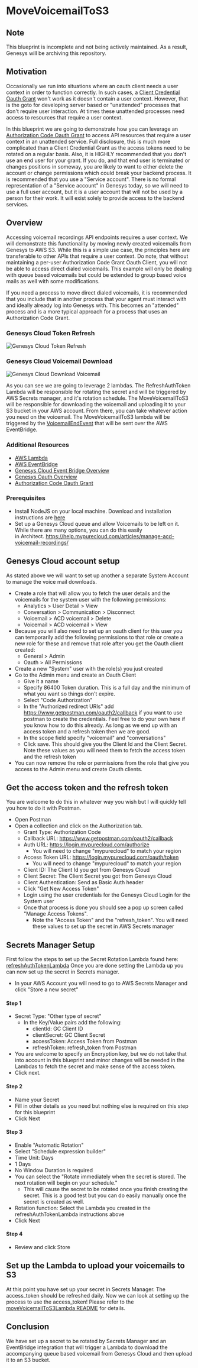 # MoveVoicemailToS3

## Note

This blueprint is incomplete and not being actively maintained. As a result, Genesys will be archiving this repository.  


## Motivation
Occasionally we run into situations where an oauth client needs a user context in order to function correctly.  In such
cases, a [Client Credential Oauth Grant](https://developer.genesys.cloud/authorization/platform-auth/use-client-credentials) 
won't work as it doesn't contain a user context.  However, that is the goto for developing server based or "unattended" 
processes that don't require user interaction.  At times these unattended processes need access to resources that 
require a user context. 

In this blueprint we are going to demonstrate how you can leverage an 
[Authorization Code Oauth Grant](https://developer.genesys.cloud/authorization/platform-auth/use-authorization-code)
to access API resources that require a user context in an unattended service.  Full disclosure, this is much more complicated 
than a Client Credential Grant as the access tokens need to be rotated on a regular basis.  Also, it is HIGHLY recommended 
that you don't use an end user for your grant.  If you do, and that end user is terminated or changes positions in 
someway, you are likely to want to either delete the account or change permissions which could break your backend 
process.  It is recommended that you use a "Service account".  There is no formal representation of a "Service account" 
in Genesys today, so we will need to use a full user account, but it is a user account that will not be used by a person 
for their work.  It will exist solely to provide access to the backend services.

## Overview
Accessing voicemail recordings API endpoints requires a user context.  We will demonstrate this functionality by moving 
newly created voicemails from Genesys to AWS S3.  While this is a simple use case, the principles here are transferable 
to other APIs that require a user context.  Do note, that without maintaining a per-user Authorization Code Grant Oauth 
Client, you will not be able to access direct dialed voicemails.  This example will only be dealing with queue based 
voicemails but could be extended to group based voice mails as well with some modifications.

If you need a process to move direct dialed voicemails, it is recommended that you include that in another process that 
your agent must interact with and ideally already log into Genesys with.  This becomes an "attended" process and is a 
more typical approach for a process that uses an Authorization Code Grant.

### Genesys Cloud Token Refresh
![Genesys Cloud Token Refresh](./documentation/Refresh%20Token.png)

### Genesys Cloud Voicemail Download
![Genesys Cloud Download Voicemail](./documentation/Download%20Voicemail.png)

As you can see we are going to leverage 2 lambdas.  The RefreshAuthToken Lambda will be responsible for rotating the 
secret and will be triggered by AWS Secrets manager, and it's rotation schedule. The MoveVoicemailToS3 will be 
responsible for downloading the voicemail and uploading it to your S3 bucket in your AWS account.  From there, you can
take whatever action you need on the voicemail.  The MoveVoicemailToS3 lambda will be triggered by the
[VoicemailEndEvent](https://developer.genesys.cloud/analyticsdatamanagement/analytics/detail/analytics-detail-events#voicemailendevent)
that will be sent over the AWS EventBridge.

### Additional Resources
* [AWS Lambda](https://aws.amazon.com/lambda/)
* [AWS EventBridge](https://aws.amazon.com/eventbridge/)
* [Genesys Cloud Event Bridge Overview](https://developer.genesys.cloud/notificationsalerts/notifications/event-bridge)
* [Genesys Oauth Overview](https://developer.genesys.cloud/authorization/platform-auth/)
* [Authorization Code Oauth Grant](https://developer.genesys.cloud/authorization/platform-auth/use-authorization-code)

### Prerequisites
* Install NodeJS on your local machine.  Download and installation instructions are [here](https://nodejs.org/en/download/)
* Set up a Genesys Cloud queue and allow Voicemails to be left on it.  While there are many options, you can do this easily  
  in Architect. https://help.mypurecloud.com/articles/manage-acd-voicemail-recordings/ 
## Genesys Cloud account setup
As stated above we will want to set up another a separate System Account to manage the voice mail downloads.  
* Create a role that will allow you to fetch the user details and the voicemails for the system user with the following 
permissions:
  * Analytics > User Detail > View
  * Conversation > Communication > Disconnect
  * Voicemail > ACD voicemail > Delete
  * Voicemail > ACD voicemail > View
* Because you will also need to set up an oauth client for this user you can temporarily add the following permissions 
to that role or create a new role for these and remove that role after you get the Oauth client created:
  * General > Admin
  * Oauth > All Permissions
* Create a new "System" user with the role(s) you just created
* Go to the Admin menu and create an Oauth Client
  * Give it a name
  * Specify 86400 Token duration.  This is a full day and the minimum of what you want so things don't expire.   
  * Select "Code Authorization"
  * In the "Authorized redirect URIs" add https://www.getpostman.com/oauth2/callback if you want to use postman to 
create the credentials.  Feel free to do your own here if you know how to do this already.  As long as we end up with
an access token and a refresh token then we are good.
  * In the scope field specify "voicemail" and "conversations"
  * Click save.  This should give you the Client Id and the Client Secret.  Note these values as you will need them to 
fetch the access token and the refresh token 
* You can now remove the role or permissions from the role that give you access to the Admin menu and create Oauth clients.

## Get the access token and the refresh token
You are welcome to do this in whatever way you wish but I will quickly tell you how to do it with Postman.
* Open Postman
* Open a collection and click on the Authorization tab.
  * Grant Type: Authorization Code
  * Callback URL: https://www.getpostman.com/oauth2/callback
  * Auth URL: https://login.mypurecloud.com/authorize
    * You will need to change "mypurecloud" to match your region
  * Access Token URL: https://login.mypurecloud.com/oauth/token
    * You will need to change "mypurecloud" to match your region
  * Client ID: The Client Id you got from Genesys Cloud
  * Client Secret: The Client Secret you got from Genesys Cloud
  * Client Authentication: Send as Basic Auth header
  * Click "Get New Access Token"
  * Login using the user credentials for the Genesys Cloud Login for the System user
  * Once that process is done you should see a pop up screen called "Manage Access Tokens".
    * Note the "Access Token" and the "refresh_token".  You will need these values to set up the secret in AWS Secrets
manager

## Secrets Manager Setup
First follow the steps to set up the Secret Rotation Lambda found here: [refreshAuthTokenLambda](./refreshAuthTokenLambda/README.md)
Once you are done setting the Lambda up you can now set up the secret in Secrets manager.
* In your AWS Account you will need to go to AWS Secrets Manager and click "Store a new secret"
#### Step 1
  * Secret Type: "Other type of secret"
    * In the Key/Value pairs add the following:
      * clientId: GC Client ID
      * clientSecret: GC Client Secret
      * accessToken: Access Token from Postman
      * refreshToken: refresh_token from Postman
  * You are welcome to specify an Encryption key, but we do not take that into account in this blueprint and minor 
  changes will be needed in the Lambdas to fetch the secret and make sense of the access token.
  * Click next.
#### Step 2
  * Name your Secret
  * Fill in other details as you need but nothing else is required on this step for this blueprint
  * Click Next
#### Step 3
  * Enable "Automatic Rotation"
  * Select "Schedule expression builder"
  * Time Unit: Days
  * 1 Days
  * No Window Duration is required
  * You can select the "Rotate immediately when the secret is stored. The next rotation will begin on your schedule."
    * This will cause the secret to be rotated once you finish creating the secret.  This is a good test but you can do
easily manually once the secret is created as well.
  * Rotation function: Select the Lambda you created in the refreshAuthTokenLambda instructions above
  * Click Next
#### Step 4
  * Review and click Store

## Set up the Lambda to upload your voicemails to S3
At this point you have set up your secret in Secrets Manager.  The access_token should be refreshed daily.  Now we can
look at setting up the process to use the access_token!  Please refer to the 
[moveVoicemailToS3Lambda README](./moveVoicemailToS3Lambda/README.md) for details.

## Conclusion
We have set up a secret to be rotated by Secrets Manager and an EventBridge integration that will trigger a Lambda
to download the accompanying queue based voicemail from Genesys Cloud and then upload it to an S3 bucket.   
